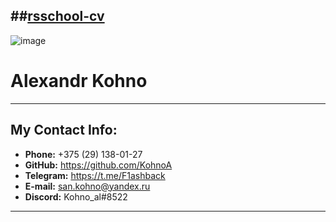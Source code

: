 ##[rsschool-cv](https://github.com/KohnoA/rsschool-cv/tree/gh-pages "Ссылка на репозиторий с резюме")
---
![image](https://sun2.beltelecom-by-minsk.userapi.com/s/v1/if2/R67Cc9pS1MNrC7cAw1w_t76gGYkbNstO__MdefcX5OoYtCNkbtk7cmPSZkNWsStoBSH1SOxpr6VWAFWDx8JYU36y.jpg?size=1280x1280&quality=96&type=album)
# **Alexandr Kohno**
---
## **My Contact Info:**
* **Phone:**  +375 (29) 138-01-27
* **GitHub:** https://github.com/KohnoA
* **Telegram:** https://t.me/F1ashback
* **E-mail:** san.kohno@yandex.ru
* **Discord:** Kohno_al#8522
---